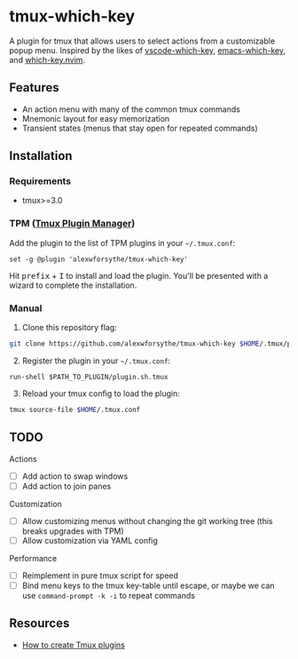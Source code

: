 # tmux-which-key

A plugin for tmux that allows users to select actions from a customizable popup
menu. Inspired by the likes of
[vscode-which-key](https://github.com/VSpaceCode/vscode-which-key),
[emacs-which-key](https://github.com/justbur/emacs-which-key), and
[which-key.nvim](https://github.com/folke/which-key.nvim).

## Features

- An action menu with many of the common tmux commands
- Mnemonic layout for easy memorization
- Transient states (menus that stay open for repeated commands)

## Installation

### Requirements

- tmux>=3.0

### TPM ([Tmux Plugin Manager](https://github.com/tmux-plugins/tpm/tree/master#installing-plugins))

Add the plugin to the list of TPM plugins in your `~/.tmux.conf`:

```tmux
set -g @plugin 'alexwforsythe/tmux-which-key'
```

Hit <kbd>prefix</kbd> + <kbd>I</kbd> to install and load the plugin. You'll be
presented with a wizard to complete the installation.

### Manual

1. Clone this repository flag:

```sh
git clone https://github.com/alexwforsythe/tmux-which-key $HOME/.tmux/plugins/
```

2. Register the plugin in your `~/.tmux.conf`:

```tmux
run-shell $PATH_TO_PLUGIN/plugin.sh.tmux
```

3. Reload your tmux config to load the plugin:

```sh
tmux source-file $HOME/.tmux.conf
```

## TODO

Actions

- [ ] Add action to swap windows
- [ ] Add action to join panes

Customization

- [ ] Allow customizing menus without changing the git working tree (this breaks
      upgrades with TPM)
- [ ] Allow customization via YAML config

Performance

- [ ] Reimplement in pure tmux script for speed
- [ ] Bind menu keys to the tmux key-table until escape, or maybe we can use
      `command-prompt -k -i` to repeat commands

## Resources

- [How to create Tmux plugins](https://github.com/tmux-plugins/tpm/blob/master/docs/how_to_create_plugin.md)
